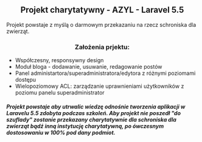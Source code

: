 <h2><center>Projekt charytatywny - AZYL - Laravel 5.5</center></h2>
<p>Projekt powstaje z myślą o darmowym przekazaniu na rzecz schroniska dla zwierząt. </p>
<h3><center>Założenia prjektu:</center></h3>
<ul>
  <li>Współczesny, responsywny design</li>
  <li>Moduł bloga - dodawanie, usuwanie, redagowanie postów</li>
  <li>Panel administartora/superadministratora/edytora z różnymi poziomami dostępu</li>
  <li>Wielopoziomowy ACL: zarządzanie uprawnieniami użytkowników z poziomu panelu superadministrator</li>
</ul>
<h5>Projekt powstaje aby utrwalic wiedzę odnośnie tworzenia aplikacji w Laravelu 5.5 zdobyta podczas szkoleń. Aby projekt nie poszedł "do szuflady" zostanie przekazany charytatywnie dla schroniska dla zwierząt bądź inną instytucję charytatywną, po ówczesnym dostosowaniu w 100% pod dany podmiot.</h5>  
